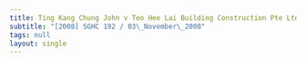 ```yaml
---
title: Ting Kang Chung John v Teo Hee Lai Building Construction Pte Ltd and Others
subtitle: "[2008] SGHC 192 / 03\_November\_2008"
tags: null
layout: single
---
```


